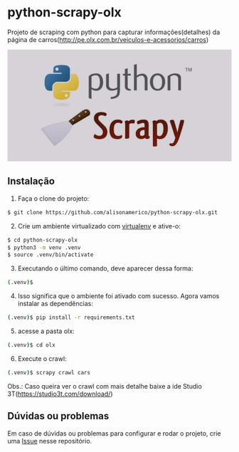 # python-scrapy-olx
Projeto de scraping com python para capturar informações(detalhes) da página
de carros(http://pe.olx.com.br/veiculos-e-acessorios/carros)

![Screenshot][1]

[1]:https://github.com/alisonamerico/python-scrapy-olx/blob/master/olx/olx/img/scrapy-python.jpg


## Instalação

1. Faça o clone do projeto:

```bash
$ git clone https://github.com/alisonamerico/python-scrapy-olx.git
```

2. Crie um ambiente virtualizado com [virtualenv]() e ative-o:

```bash
$ cd python-scrapy-olx
$ python3 -m venv .venv
$ source .venv/bin/activate
```

3. Executando o último comando, deve aparecer dessa forma:

```bash
(.venv)$
```

4. Isso significa que o ambiente foi ativado com sucesso. Agora vamos instalar as dependências:

```bash
(.venv)$ pip install -r requirements.txt
```

5. acesse a pasta olx:

```bash
(.venv)$ cd olx
```

6. Execute o crawl:

```bash
(.venv)$ scrapy crawl cars
```

Obs.: Caso queira ver o crawl com mais detalhe baixe a ide Studio 3T(https://studio3t.com/download/)

## Dúvidas ou problemas

Em caso de dúvidas ou problemas para configurar e rodar o projeto, crie uma [Issue](https://github.com/alisonamerico/python-scrapy-olx/issues) nesse repositório.
